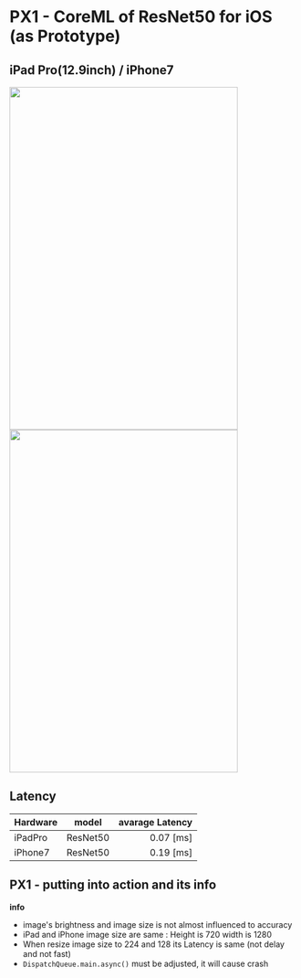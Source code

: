 # PX1 - CoreML of ResNet50 for iOS (as Prototype)


## iPad Pro(12.9inch) / iPhone7

<img src="https://user-images.githubusercontent.com/48679574/195619737-44254250-53e2-4456-a935-a18ab4ffe1c9.gif" width="400" height="600"/><img src="https://user-images.githubusercontent.com/48679574/195618598-8226c424-1512-4942-a81b-009193789a9d.gif" width="400" height="600"/>


## Latency
| Hardware | model | avarage Latency |
| :---         |     :---:      |        ---: |
| iPadPro| ResNet50| 0.07 [ms]|
| iPhone7 | ResNet50| 0.19 [ms]|

## PX1 - putting into action and its info 
<b>info</b>
- image's brightness and image size is not almost influenced to accuracy 
- iPad and iPhone image size are same : Height is 720 width is 1280
- When resize image size to 224 and 128 its Latency is same (not delay and not fast)
- <code>DispatchQueue.main.async()</code> must be adjusted, it will cause crash
